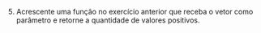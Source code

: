 5) Acrescente uma função no exercício anterior que receba o vetor como parâmetro e retorne a quantidade de valores positivos.